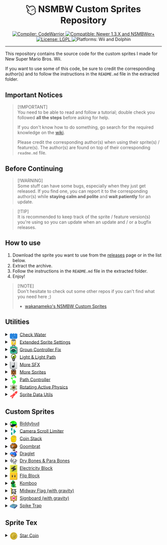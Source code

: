 <h1 align="center"><img src="https://raw.githubusercontent.com/Synell/Assets/main/NSMBW-Custom-Sprites/readme/Logo.png" width="32" align="center" /> NSMBW Custom Sprites Repository</h1>
<p align="center">
  <a href="https://www.python.org/downloads/">
    <img alt="Compiler: CodeWarrior" src="https://img.shields.io/badge/Compiler-CodeWarrior-blue" />
  </a>
  <a href="https://doc.qt.io/qtforpython/index.html">
    <img alt="Compatible: Newer 1.3.X and NSMBWer+" src="https://img.shields.io/badge/Compatible-Newer%201.3.X%20|%20NSMBWer+-magenta" />
  </a>
  <a href="https://github.com/Synell/OGE-Next/blob/master/LICENSE">
    <img alt="License: LGPL" src="https://img.shields.io/badge/License-MIT-green" target="_blank" />
  </a>
  <img alt="Platforms: Wii and Dolphin" src="https://img.shields.io/badge/Platforms-Wii%20|%20Dolphin-yellow" />
</p>

----------------------------------------------------------------------

This repository contains the source code for the custom sprites I made for New Super Mario Bros. Wii.

If you want to use some of this code, be sure to credit the corresponding author(s) and to follow the instructions in the `README.md` file in the extracted folder.


## Important Notices

> [!IMPORTANT]\
> You need to be able to read and follow a tutorial; double check you followed **all the steps** before asking for help.
> 
> If you don't know how to do something, go search for the required knowledge on the [wiki](https://horizon.miraheze.org/wiki/Main_Page).
>
> Please credit the corresponding author(s) when using their sprite(s) / feature(s). The author(s) are found on top of their corresponding `readme.md` file.


## Before Continuing

> [!WARNING]\
> Some stuff can have some bugs, especially when they just get released. If you find one, you can report it to the corresponding author(s) while **staying calm and polite** and **wait patiently** for an update.

> [!TIP]\
> It is recommended to keep track of the sprite / feature version(s) you're using so you can update when an update and / or a bugfix releases.


## How to use

1. Download the sprite you want to use from the [releases](https://github.com/Synell/NSMBW-Custom-Sprites/releases) page or in the list below.
2. Extract the archive.
3. Follow the instructions in the `README.md` file in the extracted folder.
4. Enjoy!


> [!NOTE]\
> Don't hesitate to check out some other repos if you can't find what you need here ;)
> - [wakanameko's NSMBW Custom Sprites](https://github.com/wakanameko/NSMBW-Custom-Sprites)


## Utilities

<details>
  <summary><img src="https://raw.githubusercontent.com/Synell/Assets/main/NSMBW-Custom-Sprites/readme/Utilities/CheckWater/Icon.png" width="24" align="center" />&nbsp;&nbsp;<a href="https://github.com/Synell/NSMBW-Custom-Sprites/releases/tag/CheckWater">Check Water</a></summary>
  <p></p>

This utility is used to check if a sprite is in a liquid or not and to get the liquid type.

</details>


<details>
  <summary><img src="https://raw.githubusercontent.com/Synell/Assets/main/NSMBW-Custom-Sprites/readme/Utilities/ExtendedSpriteSettings/Icon.png" width="24" align="center" />&nbsp;&nbsp;<a href="https://github.com/Synell/NSMBW-Custom-Sprites/releases/tag/ExtendedSpriteSettings">Extended Sprite Settings</a></summary>
  <p></p>

This utility is used to add more settings to your custom sprites.

</details>


<details>
  <summary><img src="https://raw.githubusercontent.com/Synell/Assets/main/NSMBW-Custom-Sprites/readme/Utilities/GroupControllerFix/Icon.png" width="24" align="center" />&nbsp;&nbsp;<a href="https://github.com/Synell/NSMBW-Custom-Sprites/releases/tag/GroupControllerFix">Group Controller Fix</a></summary>
  <p></p>

When you have a sprite that uses the Group Controller, it won't spawn at all if its Group Controller is already loaded (e.g. being near the player spawn camera view). This utility fixes this issue by delaying the Group Controller onCreate method by one frame, which is enough to make the sprite behave correctly, as the global Group List is loaded at the end of the first frame (so after the loaded onCreate methods).

</details>


<details>
  <summary><img src="https://raw.githubusercontent.com/Synell/Assets/main/NSMBW-Custom-Sprites/readme/Utilities/Light/Icon.png" width="24" align="center" />&nbsp;&nbsp;<a href="https://github.com/Synell/NSMBW-Custom-Sprites/releases/tag/Light">Light & Light Path</a></summary>
  <p></p>

This utility is used to create light in the darkness. It also allows you to create light paths.

</details>


<details>
  <summary><img src="https://raw.githubusercontent.com/Synell/Assets/main/NSMBW-Custom-Sprites/readme/Utilities/MoreSFX/Icon.png" width="24" align="center" />&nbsp;&nbsp;<a href="https://github.com/Synell/NSMBW-Custom-Sprites/releases/tag/MoreSFX">More SFX</a></summary>
  <p></p>

This utility allows you to add more sound effects to your custom sprites.

</details>


<details>
  <summary><img src="https://raw.githubusercontent.com/Synell/Assets/main/NSMBW-Custom-Sprites/readme/Utilities/MoreSprites/Icon.png" width="24" align="center" />&nbsp;&nbsp;<a href="https://github.com/Synell/NSMBW-Custom-Sprites/releases/tag/MoreSprites">More Sprites</a></summary>
  <p></p>

This utility allows you to add more sprites to the game without replacing existing ones.

</details>


<details>
  <summary><img src="https://raw.githubusercontent.com/Synell/Assets/main/NSMBW-Custom-Sprites/readme/Utilities/PathController/Icon.png" width="24" align="center" />&nbsp;&nbsp;<a href="https://github.com/Synell/NSMBW-Custom-Sprites/releases/tag/PathController">Path Controller</a></summary>
  <p></p>

This utility allows you to use path controlled sprites.

</details>


<details>
  <summary><img src="https://raw.githubusercontent.com/Synell/Assets/main/NSMBW-Custom-Sprites/readme/Utilities/RotatingActivePhysics/Icon.png" width="24" align="center" />&nbsp;&nbsp;<a href="https://github.com/Synell/NSMBW-Custom-Sprites/releases/tag/RotatingActivePhysics">Rotating Active Physics</a></summary>
  <p></p>

This utility is used to create rotating active physics for your custom sprites.

</details>


<details>
  <summary><img src="https://raw.githubusercontent.com/Synell/Assets/main/NSMBW-Custom-Sprites/readme/Utilities/SpriteDataUtils/Icon.png" width="24" align="center" />&nbsp;&nbsp;<a href="https://github.com/Synell/NSMBW-Custom-Sprites/releases/tag/SpriteDataUtils">Sprite Data Utils</a></summary>
  <p></p>

This utility contains a set of tools to help you create sprite data.

</details>

<!-- <details>
  <summary><img src="https://raw.githubusercontent.com/Synell/Assets/main/NSMBW-Custom-Sprites/readme/Utilities/Layer0Lava/Icon.png" width="24" align="center" />&nbsp;&nbsp;<a href="https://github.com/Synell/NSMBW-Custom-Sprites/releases/tag/Layer0Lava">Layer 0 Lava</a></summary>
  <p></p>

This utility allows you to place lava on layer 0, like water.

</details> -->


## Custom Sprites

<details>
  <summary><img src="https://raw.githubusercontent.com/Synell/Assets/main/NSMBW-Custom-Sprites/readme/CustomSprites/Biddybud/Icon.png" width="24" align="center" />&nbsp;&nbsp;<a href="https://github.com/Synell/NSMBW-Custom-Sprites/releases/tag/Biddybud">Biddybud</a></summary>
  <p></p>

Biddybud and Para-Biddybud follow a path, in groups.

</details>


<details>
  <summary><img src="https://raw.githubusercontent.com/Synell/Assets/main/NSMBW-Custom-Sprites/readme/CustomSprites/CameraScrollLimiter/Icon.png" width="24" align="center" />&nbsp;&nbsp;<a href="https://github.com/Synell/NSMBW-Custom-Sprites/releases/tag/CameraScrollLimiter">Camera Scroll Limiter</a></summary>
  <p></p>

Smooth camera scroll limiter that unlocks the camera if the player gets too close to it while permeable.

</details>


<details>
  <summary><img src="https://raw.githubusercontent.com/Synell/Assets/main/NSMBW-Custom-Sprites/readme/CustomSprites/CoinStack/Icon.png" width="24" align="center" />&nbsp;&nbsp;<a href="https://github.com/Synell/NSMBW-Custom-Sprites/releases/tag/CoinStack">Coin Stack</a></summary>
  <p></p>

A stack of 5 coins.

</details>


<details>
  <summary><img src="https://raw.githubusercontent.com/Synell/Assets/main/NSMBW-Custom-Sprites/readme/CustomSprites/Goombrat/Icon.png" width="24" align="center" />&nbsp;&nbsp;<a href="https://github.com/Synell/NSMBW-Custom-Sprites/releases/tag/Goombrat">Goombrat</a></summary>
  <p></p>

Goombrat can walk back and forth, like a Goomba, but turns around edges.

</details>


<details>
  <summary><img src="https://raw.githubusercontent.com/Synell/Assets/main/NSMBW-Custom-Sprites/readme/CustomSprites/Draglet/Icon.png" width="24" align="center" />&nbsp;&nbsp;<a href="https://github.com/Synell/NSMBW-Custom-Sprites/releases/tag/Draglet">Draglet</a></summary>
  <p></p>

Draglet from Super Mario 3D Land. It flies around and shoots fireballs when Mario is near.

</details>


<details>
  <summary><img src="https://raw.githubusercontent.com/Synell/Assets/main/NSMBW-Custom-Sprites/readme/CustomSprites/DryBones/Icon.png" width="24" align="center" />&nbsp;&nbsp;<a href="https://github.com/Synell/NSMBW-Custom-Sprites/releases/tag/DryBones">Dry Bones & Para Bones</a></summary>
  <p></p>

A skeletal Koopa Troopa that cannot die from being stomped on.

</details>


<details>
  <summary><img src="https://raw.githubusercontent.com/Synell/Assets/main/NSMBW-Custom-Sprites/readme/CustomSprites/BlockElectricity/Icon.png" width="24" align="center" />&nbsp;&nbsp;<a href="https://github.com/Synell/NSMBW-Custom-Sprites/releases/tag/BlockElectricity">Electricity Block</a></summary>
  <p></p>

Electricity Block from Super Mario Bros. Wonder that shoots electricity.

</details>


<details>
  <summary><img src="https://raw.githubusercontent.com/Synell/Assets/main/NSMBW-Custom-Sprites/readme/CustomSprites/FlipBlock/Icon.png" width="24" align="center" />&nbsp;&nbsp;<a href="https://github.com/Synell/NSMBW-Custom-Sprites/releases/tag/FlipBlock">Flip Block</a></summary>
  <p></p>

Flip Blocks from Super Mario Bros. Wonder. It flips when Mario hits them.

https://github.com/Synell/NSMBW-Custom-Sprites/assets/70210528/4ce1e7e5-289d-45e7-8424-a211ef7295ee

https://github.com/Synell/NSMBW-Custom-Sprites/assets/70210528/0ea4f2e4-f8ee-48f0-b633-87376a66c731

</details>


<details>
  <summary><img src="https://raw.githubusercontent.com/Synell/Assets/main/NSMBW-Custom-Sprites/readme/CustomSprites/Komboo/Icon.png" width="24" align="center" />&nbsp;&nbsp;<a href="https://github.com/Synell/NSMBW-Custom-Sprites/releases/tag/Komboo">Komboo</a></summary>
  <p></p>

A walking giant kelp-like creatures with eyes. Their name is likely a reference to kombu, a variety of seaweed used extensively in Japanese cuisine.

</details>


<details>
  <summary><img src="https://raw.githubusercontent.com/Synell/Assets/main/NSMBW-Custom-Sprites/readme/CustomSprites/MidwayFlag/Icon.png" width="24" align="center" />&nbsp;&nbsp;<a href="https://github.com/Synell/NSMBW-Custom-Sprites/releases/tag/MidwayFlag">Midway Flag (with gravity)</a></summary>
  <p></p>

Allows the midway flag to fall when not on the ground.

https://github.com/Synell/NSMBW-Custom-Sprites/assets/70210528/84dda543-da57-426c-b8ac-760b6d5c8352

</details>


<details>
  <summary><img src="https://raw.githubusercontent.com/Synell/Assets/main/NSMBW-Custom-Sprites/readme/CustomSprites/Signboard/Icon.png" width="24" align="center" />&nbsp;&nbsp;<a href="https://github.com/Synell/NSMBW-Custom-Sprites/releases/tag/Signboard">Signboard (with gravity)</a></summary>
  <p></p>

Allows the signboard to fall when not on the ground.

</details>


<details>
  <summary><img src="https://raw.githubusercontent.com/Synell/Assets/main/NSMBW-Custom-Sprites/readme/CustomSprites/SpikeTrap/Icon.png" width="24" align="center" />&nbsp;&nbsp;<a href="https://github.com/Synell/NSMBW-Custom-Sprites/releases/tag/SpikeTrap">Spike Trap</a></summary>
  <p></p>

A spike that comes out from the ground to damage every player who would adventure too far.

</details>


## Sprite Tex

<details>
  <summary><img src="https://raw.githubusercontent.com/Synell/Assets/main/NSMBW-Custom-Sprites/readme/SpriteTex/StarCoin/Icon.png" width="24" align="center" />&nbsp;&nbsp;<a href="https://github.com/Synell/NSMBW-Custom-Sprites/releases/tag/StarCoin">Star Coin</a></summary>
  <p></p>

Sprite Tex for the Star Coin.

<img src="https://raw.githubusercontent.com/Synell/Assets/main/NSMBW-Custom-Sprites/readme/SpriteTex/StarCoin/Demo.png" />

</details>
